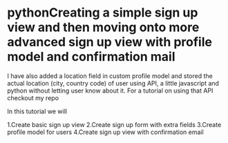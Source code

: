 # pythonCreating a simple sign up view and then moving onto more advanced sign up view with profile model and confirmation mail

I have also added a location field in custom profile model and stored the actual location (city, country code) of user using API, a little javascript and python without letting user know about it. For a tutorial on using that API checkout my repo

In this tutorial we will

1.Create basic sign up view
2.Create sign up form with extra fields
3.Create profile model for users
4.Create sign up view with confirmation email
